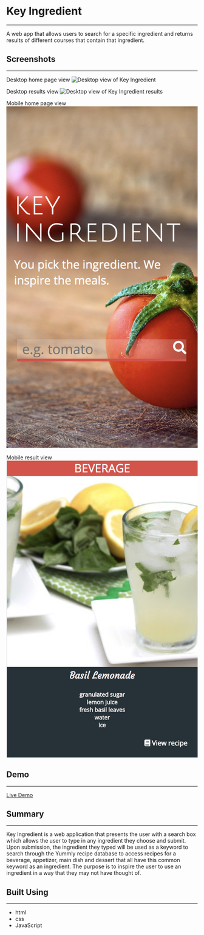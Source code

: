 # Key Ingredient #
***

A web app that allows users to search for a specific ingredient and returns results of different courses that contain that ingredient.

## Screenshots ##
***
Desktop home page view
![Desktop view of Key Ingredient](desktopview.jpg)

Desktop results view
![Desktop view of Key Ingredient results](desktopviewresults.jpg)

Mobile home page view
![Mobile view of Key Ingredient](mobileview.jpg)

Mobile result view
![Mobile view of Key Ingredient result](mobileviewresults.jpg)

## Demo ##
**********
[Live Demo](https://velafarq.github.io/Key-Ingredient/)

## Summary ##
***
Key Ingredient is a web application that presents the user with a search box which allows the user to type in any ingredient they choose and submit. Upon submission, the ingredient they typed will be used as a keyword to search through the Yummly recipe database to access recipes for a beverage, appetizer, main dish and dessert that all have this common keyword as an ingredient. The purpose is to inspire the user to use an ingredient in a way that they may not have thought of.

## Built Using ##
***

* html
* css
* JavaScript
